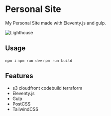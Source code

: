 # Personal Site
My Personal Site made with Eleventy.js and gulp.

![Lighthouse](https://github.com/briansunter/site/workflows/Lighthouse/badge.svg)

## Usage
`npm i`
`npm run dev`
`npm run build`

## Features

* s3 cloudfront codebuild terraform 
* Eleventy.js
* Gulp
* PostCSS
* TailwindCSS
